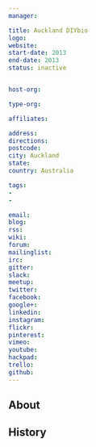 ```yaml
---
manager:

title: Auckland DIYbio
logo:
website:
start-date: 2013
end-date: 2013
status: inactive


host-org:

type-org:

affiliates:

address:
directions:
postcode:
city: Auckland
state:
country: Australia

tags:
-
-

email:
blog:
rss:
wiki:
forum:
mailinglist:
irc:
gitter:
slack:
meetup:
twitter:
facebook:
google+:
linkedin:
instagram:
flickr:
pinterest:
vimeo:
youtube:
hackpad:
trello:
github:
---
```


## About

## History
